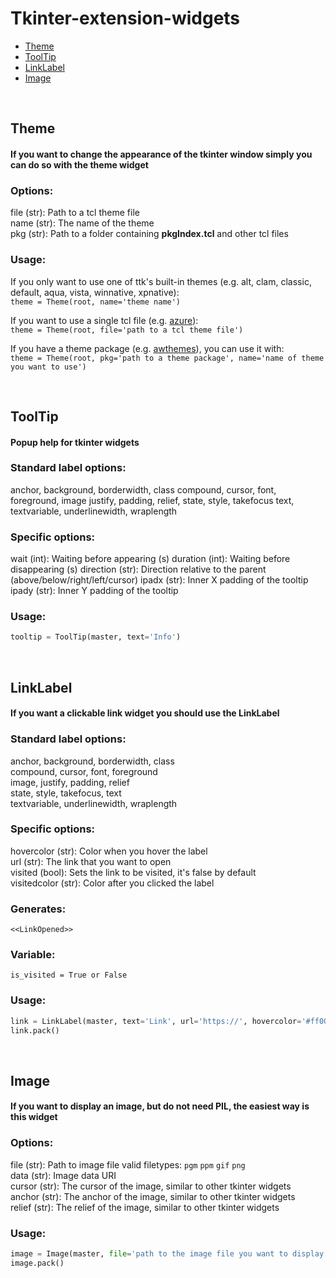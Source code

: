 # Tkinter-extension-widgets

* [Theme](#theme)
* [ToolTip](#tooltip)
* [LinkLabel](#linklabel)
* [Image](#image)


<div id="theme"></div>

<br>

## Theme
#### If you want to change the appearance of the tkinter window simply you can do so with the theme widget

### Options:
            
file (str): Path to a tcl theme file\
name (str): The name of the theme\
pkg (str): Path to a folder containing **pkgIndex.tcl** and other tcl files
            
### Usage:
        
If you only want to use one of ttk's built-in themes (e.g. alt, clam, classic, default, aqua, vista, winnative, xpnative):\
`theme = Theme(root, name='theme name')`

If you want to use a single tcl file (e.g. [azure](https://github.com/rdbende/Azure-ttk-theme)):\
`theme = Theme(root, file='path to a tcl theme file')`
                
If you have a theme package (e.g. [awthemes](https://sourceforge.net/projects/tcl-awthemes/)), you can use it with:\
`theme = Theme(root, pkg='path to a theme package', name='name of theme you want to use')`


<div id="tooltip"></div>

<br>

## ToolTip

#### Popup help for tkinter widgets

### Standard label options:
            
anchor, background, borderwidth, class
compound, cursor, font, foreground, image
justify, padding, relief, state, style, takefocus
text, textvariable, underlinewidth, wraplength

### Specific options:

wait (int): Waiting before appearing (s)
duration (int): Waiting before disappearing (s)
direction (str): Direction relative to the parent (above/below/right/left/cursor)
ipadx (str): Inner X padding of the tooltip 
ipady (str): Inner Y padding of the tooltip 

### Usage:
```python    
tooltip = ToolTip(master, text='Info')
```

<div id="linklabel"></div>

<br>

## LinkLabel

#### If you want a clickable link widget you should use the LinkLabel

### Standard label options:
            
anchor, background, borderwidth, class\
compound, cursor, font, foreground\
image, justify, padding, relief\
state, style, takefocus, text\
textvariable, underlinewidth, wraplength
                
### Specific options:
            
hovercolor (str): Color when you hover the label\
url (str): The link that you want to open\
visited (bool): Sets the link to be visited, it's false by default\
visitedcolor (str): Color after you clicked the label
            
### Generates:

`<<LinkOpened>>`
            
### Variable:
        
`is_visited = True or False`

### Usage:
        
```python
link = LinkLabel(master, text='Link', url='https://', hovercolor='#ff0000')
link.pack()
```

<div id="image"></div>

<br>

## Image

#### If you want to display an image, but do not need PIL, the easiest way is this widget
                
### Options:
            
file (str): Path to image file valid filetypes: `pgm` `ppm` `gif` `png`\
data (str): Image data URI\
cursor (str): The cursor of the image, similar to other tkinter widgets\
anchor (str): The anchor of the image, similar to other tkinter widgets\
relief (str): The relief of the image, similar to other tkinter widgets
            
### Usage:

```python
image = Image(master, file='path to the image file you want to display', anchor='w', relief='groove')
image.pack()
```
